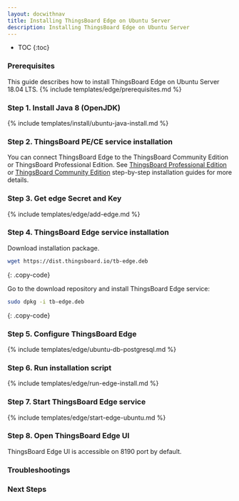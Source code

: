 ```yaml
---
layout: docwithnav
title: Installing ThingsBoard Edge on Ubuntu Server
description: Installing ThingsBoard Edge on Ubuntu Server
---
```


* TOC
{:toc}

### Prerequisites

This guide describes how to install ThingsBoard Edge on Ubuntu Server 18.04 LTS. 
{% include templates/edge/prerequisites.md %}

### Step 1. Install Java 8 (OpenJDK) 

{% include templates/install/ubuntu-java-install.md %}

### Step 2. ThingsBoard PE/CE service installation 

You can connect ThingsBoard Edge to the ThingsBoard Community Edition or ThingsBoard Professional Edition.
See [ThingsBoard Professional Edition](/docs/user-guide/install/pe/ubuntu/) or [ThingsBoard Community Edition](/docs/user-guide/install/ubuntu/) step-by-step installation guides for more details.

### Step 3. Get edge Secret and Key

{% include templates/edge/add-edge.md %}

### Step 4. ThingsBoard Edge service installation

Download installation package.

```bash
wget https://dist.thingsboard.io/tb-edge.deb
```
{: .copy-code}

Go to the download repository and install ThingsBoard Edge service:

```bash
sudo dpkg -i tb-edge.deb
```
{: .copy-code}

### Step 5. Configure ThingsBoard Edge

{% include templates/edge/ubuntu-db-postgresql.md %}

### Step 6. Run installation script

{% include templates/edge/run-edge-install.md %} 

### Step 7. Start ThingsBoard Edge service

{% include templates/edge/start-edge-ubuntu.md %} 

### Step 8. Open ThingsBoard Edge UI

ThingsBoard Edge UI is accessible on 8190 port by default. 

### Troubleshootings

### Next Steps
